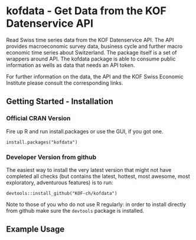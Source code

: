 # kofdata - Get Data from the KOF Datenservice API

Read Swiss time series data from the KOF Datenservice API. The API provides macroeconomic survey data, business cycle and further macro economic time series about Switzerland. The package itself is a set of wrappers around API. The kofdata package is able to consume public information as wells as data that needs an API token.

For further information on the data, the API and the KOF Swiss Economic Institute please consult the corresponding links. 

## Getting Started - Installation


### Official CRAN Version

Fire up R and run install.packages or use the GUI, if you got one. 

```
install.packages("kofdata")

```

### Developer Version from github

The easiest way to install the very latest version that might not have completed all checks (but contains the latest, hottest, most awesome, most exploratory, adventurous features) is to run: 

```
devtools::install_github("KOF-ch/kofdata")
```

Note to those of you who do not use R regularly: in order to install directly from github make sure the `devtools` package is installed. 


## Example Usage



